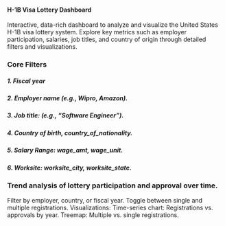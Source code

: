 #### H-1B Visa Lottery Dashboard 

Interactive, data-rich dashboard to analyze and visualize the United States H-1B visa lottery system. Explore key metrics such as employer participation, salaries, job titles, and country of origin through detailed filters and visualizations. 

### Core Filters
##### 1. Fiscal year
##### 2. Employer name (e.g., Wipro, Amazon).
##### 3. Job title: (e.g., “Software Engineer”).
##### 4. Country of birth, country_of_nationality.
##### 5. Salary Range: wage_amt, wage_unit.
##### 6. Worksite: worksite_city, worksite_state.

### Trend analysis of lottery participation and approval over time.
Filter by employer, country, or fiscal year.
Toggle between single and multiple registrations.
Visualizations:
Time-series chart: Registrations vs. approvals by year.
Treemap: Multiple vs. single registrations.


